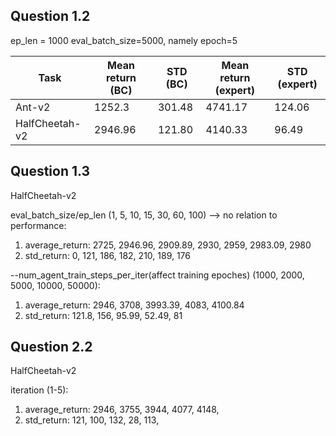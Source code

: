 ## Question 1.2
ep_len = 1000
eval_batch_size=5000, namely epoch=5


|Task|Mean return (BC)|STD (BC)|Mean return (expert)|STD (expert)|
|---|---|---|---|---|
|Ant-v2|1252.3|301.48|4741.17|124.06|
|HalfCheetah-v2|2946.96|121.80|4140.33|96.49|

## Question 1.3
HalfCheetah-v2

eval_batch_size/ep_len (1, 5, 10, 15, 30, 60, 100) --> no relation to performance:
1. average_return: 2725, 2946.96, 2909.89, 2930, 2959, 2983.09, 2980
2. std_return: 0, 121, 186, 182, 210, 189, 176

--num_agent_train_steps_per_iter(affect training epoches) (1000, 2000, 5000, 10000, 50000):
1. average_return: 2946, 3708, 3993.39, 4083, 4100.84
2. std_return: 121.8, 156, 95.99, 52.49, 81

## Question 2.2
HalfCheetah-v2

iteration (1-5):
1. average_return: 2946, 3755, 3944, 4077, 4148, 
2. std_return: 121, 100, 132, 28, 113, 

